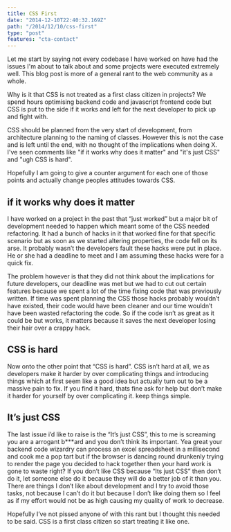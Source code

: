 ```yaml
---
title: CSS First
date: "2014-12-10T22:40:32.169Z"
path: "/2014/12/10/css-first"
type: "post"
features: "cta-contact"
---
```


Let me start by saying not every codebase I have worked on have had the issues I'm about to talk about and some projects were executed extremely well. This blog post is more of a general rant to the web community as a whole.

Why is it that CSS is not treated as a first class citizen in projects? We spend hours optimising backend code and javascript frontend code but CSS is put to the side if it works and left for the next developer to pick up and fight with.

CSS should be planned from the very start of development, from architecture planning to the naming of classes. However this is not the case and is left until the end, with no thought of the implications when doing X. I've seen comments like "if it works why does it matter" and "it's just CSS" and "ugh CSS is hard".

Hopefully I am going to give a counter argument for each one of those points and actually change peoples attitudes towards CSS.

## if it works why does it matter

I have worked on a project in the past that “just worked” but a major bit of development needed to happen which meant some of the CSS needed refactoring. It had a bunch of hacks in it that worked fine for that specific scenario but as soon as we started altering properties, the code fell on its arse. It probably wasn’t the developers fault these hacks were put in place. He or she had a deadline to meet and I am assuming these hacks were for a quick fix.

The problem however is that they did not think about the implications for future developers, our deadline was met but we had to cut out certain features because we spent a lot of the time fixing code that was previously written. If time was spent planning the CSS those hacks probably wouldn’t have existed, their code would have been cleaner and our time wouldn’t have been wasted refactoring the code. So if the code isn’t as great as it could be but works, it matters because it saves the next developer losing their hair over a crappy hack.

## CSS is hard

Now onto the other point that “CSS is hard”. CSS isn’t hard at all, we as developers make it harder by over complicating things and introducing things which at first seem like a good idea but actually turn out to be a massive pain to fix. If you find it hard, thats fine ask for help but don’t make it harder for yourself by over complicating it. keep things simple.

## It’s just CSS

The last issue i’d like to raise is the “It’s just CSS”, this to me is screaming you are a arrogant b***ard and you don’t think its important. Yea great your backend code wizardry can process an excel spreadsheet in a millisecond and cook me a pop tart but if the browser is dancing round drunkenly trying to render the page you decided to hack together then your hard work is gone to waste right? If you don’t like CSS because “Its just CSS” then don’t do it, let someone else do it because they will do a better job of it than you. There are things I don’t like about development and I try to avoid those tasks, not because I can’t do it but because I don’t like doing them so I feel as if my effort would not be as high causing my quality of work to decrease.

Hopefully I’ve not pissed anyone of with this rant but I thought this needed to be said. CSS is a first class citizen so start treating it like one.
